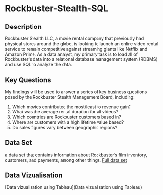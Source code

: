 # Rockbuster-Stealth-SQL
## Description
Rockbuster Stealth LLC, a movie rental company that previously had physical stores around the globe, is looking to launch an online video rental service to remain competitive against streaming giants like Netflix and Amazon Prime. As a data analyst, my primary task is to load all of Rockbuster's data into a relational database management system (RDBMS) and use SQL to analyze the data. 
## Key Questions
My findings will be used to answer a series of key business questions posed by the Rockbuster Stealth Management Board, including:  
1. Which movies contributed the most/least to revenue gain?
2. What was the average rental duration for all videos?
3. Which countries are Rockbuster customers based in?
4. Where are customers with a high lifetime value based?
5. Do sales figures vary between geographic regions?
## Data Set
 a data set that contains information about Rockbuster’s film inventory, customers, and payments, among other things.
 [ Full data set]([url](http://www.postgresqltutorial.com/wp-content/uploads/2019/05/dvdrental.zip))
## Data Vizualisation
[Data vizualisation using Tableau](Data vizualisation using Tableau)

